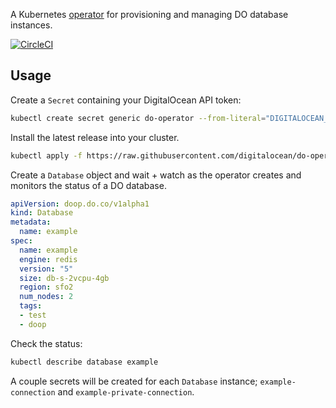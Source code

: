 A Kubernetes [operator](https://github.com/operator-framework/operator-sdk) for provisioning and managing DO database instances.

[![CircleCI](https://circleci.com/gh/digitalocean/do-operator.svg?style=svg)](https://circleci.com/gh/digitalocean/do-operator)

## Usage

Create a `Secret` containing your DigitalOcean API token:
```sh
kubectl create secret generic do-operator --from-literal="DIGITALOCEAN_ACCESS_TOKEN=${DIGITALOCEAN_ACCESS_TOKEN}"
```

Install the latest release into your cluster.
```sh
kubectl apply -f https://raw.githubusercontent.com/digitalocean/do-operator/master/releases/v0.0.2/manifest.yaml
```

Create a `Database` object and wait + watch as the operator creates and monitors the status of a DO database.
```yaml
apiVersion: doop.do.co/v1alpha1
kind: Database
metadata:
  name: example
spec:
  name: example
  engine: redis
  version: "5"
  size: db-s-2vcpu-4gb
  region: sfo2
  num_nodes: 2
  tags:
  - test
  - doop
```

Check the status:
```sh
kubectl describe database example
```

A couple secrets will be created for each `Database` instance; `example-connection` and `example-private-connection`.
